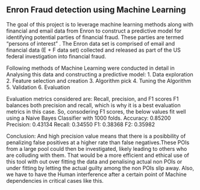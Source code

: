 ## Enron Fraud detection using Machine Learning

The goal of this project is to leverage machine learning methods along with financial and email data from Enron to construct a predictive model for identifying potential parties of financial fraud. These parties are termed “persons of interest” . The Enron data set is comprised of email and financial data (E + F data set) collected and released as part of the US federal investigation into financial fraud.

Following methods of Machine Learning were conducted in detail in Analysing this data and constructing a predictive model:
    1. Data exploration
    2. Feature selection and creation
    3. Algorithm pick
    4. Tuning the Algorithm
    5. Validation
    6. Evaluation

Evaluation metrics considered are: Recall, precision, and F1 scores
F1 balances both precision and recall, which is why it is a best evaluation metrics in this case.
So, consodering F1 scores, the below values fit well using a Naive Bayes Classifier with 1000 folds.
Accuracy: 0.85200 Precision: 0.43134 Recall: 0.34550 F1: 0.38368 F2: 0.35982

Conclusion:
And high precision value means that there is a posibbility of penalizing false positives at a higher rate than false negatives.These POIs from a large pool could then be investigated, likely leading to others who are colluding with them. That would be a more efficient and ethical use of this tool with out over fitting the data and penalising actual non POIs or under fitting by letting the actual guilty among the non POIs slip away. Also, we have to have the Human interference after a certain point of Machine dependencies in critical cases like this.
